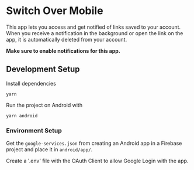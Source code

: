 # Switch Over Mobile

This app lets you access and get notified of links saved to your account. When you receive a notification in the background or open the link on the app, it is automatically deleted from your account. 

**Make sure to enable notifications for this app.**

## Development Setup
 Install dependencies
 ```
 yarn
 ```

Run the project on Android with
```
yarn android
```

### Environment Setup

Get the  `google-services.json` from creating an Android app in a Firebase project and place it in `android/app/`.

Create a '.env' file with the OAuth Client to allow Google Login with the app.
